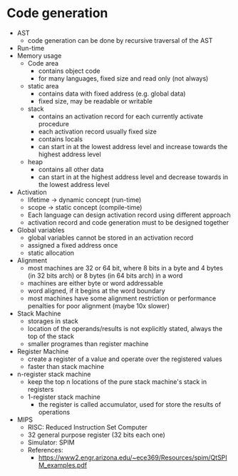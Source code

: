 # Code generation

- AST
  - code generation can be done by recursive traversal of the AST
- Run-time
- Memory usage
  - Code area
    - contains object code
    - for many languages, fixed size and read only (not always)
  - static area
    - contains data with fixed address (e.g. global data)
    - fixed size, may be readable or writable
  - stack
    - contains an activation record for each currently activate procedure
    - each activation record usually fixed size
    - contains locals
    - can start in at the lowest address level and increase towards the highest address level
  - heap
    - contains all other data
    - can start in at the highest address level and decrease towards in the lowest address level
- Activation
  - lifetime -> dynamic concept (run-time)
  - scope -> static concept (compile-time)
  - Each language can design activation record using different approach
  - activation record and code generation must to be designed together
- Global variables
  - global variables cannot be stored in an activation record
  - assigned a fixed address once
  - static allocation
- Alignment
  - most machines are 32 or 64 bit, where 8 bits in a byte and 4 bytes (in 32 bits arch) or 8 bytes (in 64 bits arch) in a word
  - machines are either byte or word addressable
  - word aligned, if it begins at the word boundary
  - most machines have some alignment restriction or performance penalties for poor alignment (maybe 10x slower)
- Stack Machine
  - storages in stack
  - location of the operands/results is not explicitly stated, always the top of the stack
  - smaller programes than register machine
- Register Machine
  - create a register of a value and operate over the registered values
  - faster than stack machine
- n-register stack machine
  - keep the top n locations of the pure stack machine's stack in registers
  - 1-register stack machine
    - the register is called accumulator, used for store the results of operations
- MIPS
  - RISC: Reduced Instruction Set Computer
  - 32 general purpose register (32 bits each one)
  - Simulator: SPIM
  - References:
    - https://www2.engr.arizona.edu/~ece369/Resources/spim/QtSPIM_examples.pdf


